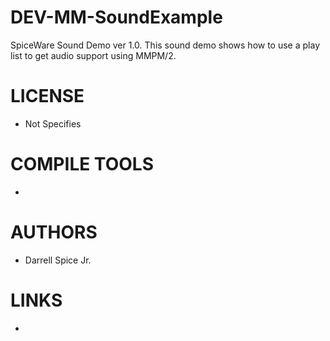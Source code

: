 DEV-MM-SoundExample
===================

SpiceWare Sound Demo ver 1.0. This sound demo shows how to use a play list to get audio support using MMPM/2.

LICENSE
===============
- Not Specifies

COMPILE TOOLS
===============
* 

AUTHORS
===============
* Darrell Spice Jr.

LINKS
===============
* 
